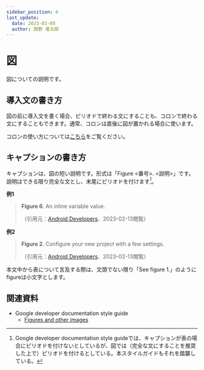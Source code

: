 ```yaml
---
sidebar_position: 4
last_update:
  date: 2023-03-08
  author: 西野 竜太郎
---
```


# 図

図についての説明です。

## 導入文の書き方

図の前に導入文を書く場合、ピリオドで終わる文にすることも、コロンで終わる文にすることもできます。通常、コロンは直後に図が置かれる場合に使います。

コロンの使い方については[こちら](../punctuation-symbol/colons.md)をご覧ください。

## キャプションの書き方

キャプションは、図の短い説明です。形式は「Figure <番号>. <説明>」です。説明はできる限り完全な文とし、末尾にピリオドを付けます[^1]。

**例1**

> **Figure 6**. An inline variable value.
> 
> （引用元：[Android Developers](https://developer.android.com/studio/intro)、2023-02-13閲覧）

**例2**

> **Figure 2**. Configure your new project with a few settings. 
> 
> （引用元：[Android Developers](https://developer.android.com/studio/projects/create-project)、2023-02-13閲覧）

本文中から表について言及する際は、文頭でない限り「See figure 1.」のようにfigureは小文字とします。

[^1]: Google developer documentation style guideでは、キャプションが表の場合にピリオドを付けないとしているが、図では（完全な文にすることを推奨した上で）ピリオドを付けるとしている。本スタイルガイドもそれを踏襲している。

## 関連資料

- Google developer documentation style guide
    - [Figures and other images](https://developers.google.com/style/images)